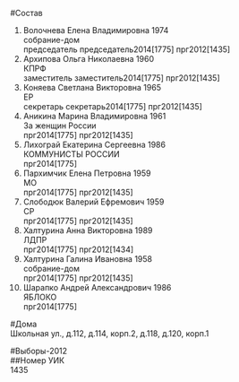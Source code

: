 #Состав  
1. Волочнева Елена Владимировна 1974  
    собрание-дом  
    председатель председатель2014[1775] прг2012[1435]  
2. Архипова Ольга Николаевна 1960  
    КПРФ  
    заместитель заместитель2014[1775] прг2012[1435]  
3. Коняева Светлана Викторовна 1965  
    ЕР  
    секретарь секретарь2014[1775] прг2012[1435]  
4. Аникина Марина Владимировна 1961  
    За женщин России  
    прг2014[1775] прг2012[1435]  
5. Лихограй Екатерина Сергеевна 1986  
    КОММУНИСТЫ РОССИИ  
    прг2014[1775]  
6. Пархимчик Елена Петровна 1959  
    МО  
    прг2014[1775] прг2012[1435]  
7. Слободюк Валерий Ефремович 1959  
    СР  
    прг2014[1775] прг2012[1435]  
8. Халтурина Анна Викторовна 1989  
    ЛДПР  
    прг2014[1775] прг2012[1434]  
9. Халтурина Галина Ивановна 1958  
    собрание-дом  
    прг2014[1775] прг2012[1435]  
10. Шарапко Андрей Александрович 1986  
    ЯБЛОКО  
    прг2014[1775]  
  
#Дома  
Школьная ул., д.112, д.114, корп.2, д.118, д.120, корп.1  
  
#Выборы-2012  
##Номер УИК  
1435  
